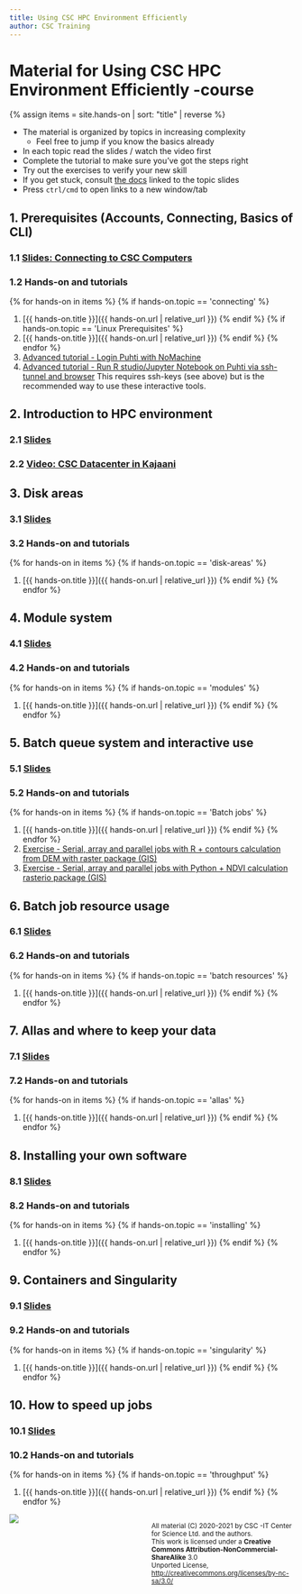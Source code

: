```yaml
---
title: Using CSC HPC Environment Efficiently
author: CSC Training
---
```


# Material for Using CSC HPC Environment Efficiently -course

{% assign items = site.hands-on |  sort: "title" | reverse %}

* The material is organized by topics in increasing complexity
    * Feel free to jump if you know the basics already
* In each topic read the slides / watch the video first
* Complete the tutorial to make sure you’ve got the steps right
* Try out the exercises to verify your new skill
* If you get stuck, consult [the docs](https://docs.csc.fi) linked to the topic slides
* Press `ctrl/cmd` to open links to a new window/tab

## 1. Prerequisites (Accounts, Connecting, Basics of CLI)
### 1.1 [Slides: Connecting to CSC Computers](https://a3s.fi/CSC_training/02_logging_in.html)
### 1.2 Hands-on and tutorials
{% for hands-on in items %}
{% if hands-on.topic == 'connecting' %}
1. [{{ hands-on.title }}]({{ hands-on.url | relative_url }})
{% endif %}
{% if hands-on.topic == 'Linux Prerequisites' %}
1. [{{ hands-on.title }}]({{ hands-on.url | relative_url }})
{% endif %}
{% endfor %}
1. [Advanced tutorial - Login Puhti with NoMachine](https://docs.csc.fi/support/tutorials/nomachine-usage/)
2. [Advanced tutorial - Run R studio/Jupyter Notebook on Puhti via ssh-tunnel and browser](https://docs.csc.fi/support/tutorials/rstudio-or-jupyter-notebooks/) This requires ssh-keys (see above) but is the recommended way to use these interactive tools.

## 2. Introduction to HPC environment
### 2.1 [Slides](https://a3s.fi/CSC_training/01_environment.html)
### 2.2 [Video: CSC Datacenter in Kajaani](https://www.youtube.com/watch?v=HeqN0h391wg)

## 3. Disk areas
### 3.1 [Slides](https://a3s.fi/CSC_training/03_disk_areas.html)
### 3.2 Hands-on and tutorials
{% for hands-on in items %}
{% if hands-on.topic == 'disk-areas' %}
1. [{{ hands-on.title }}]({{ hands-on.url | relative_url }})
{% endif %}
{% endfor %}

## 4. Module system
### 4.1 [Slides](https://a3s.fi/CSC_training/04_modules.html)
### 4.2 Hands-on and tutorials
{% for hands-on in items %}
{% if hands-on.topic == 'modules' %}
1. [{{ hands-on.title }}]({{ hands-on.url | relative_url }})
{% endif %}
{% endfor %}

## 5. Batch queue system and interactive use
### 5.1 [Slides](https://a3s.fi/CSC_training/05_batch_jobs.html)
### 5.2 Hands-on and tutorials
{% for hands-on in items %}
{% if hands-on.topic == 'Batch jobs' %}
1. [{{ hands-on.title }}]({{ hands-on.url | relative_url }})
{% endif %}
{% endfor %}
1. [Exercise - Serial, array and parallel jobs with R + contours calculation from DEM with raster package (GIS) ](https://github.com/csc-training/geocomputing/tree/master/R/puhti)
1. [Exercise - Serial, array and parallel jobs with Python + NDVI calculation rasterio package (GIS) ](https://github.com/csc-training/geocomputing/tree/master/python/puhti)

## 6. Batch job resource usage
### 6.1 [Slides](https://a3s.fi/CSC_training/06_understanding_usage.html)
### 6.2 Hands-on and tutorials
{% for hands-on in items %}
{% if hands-on.topic == 'batch resources' %}
1. [{{ hands-on.title }}]({{ hands-on.url | relative_url }})
{% endif %}
{% endfor %}

## 7. Allas and where to keep your data
### 7.1 [Slides](https://a3s.fi/CSC_training/07_allas.html)
### 7.2 Hands-on and tutorials
{% for hands-on in items %}
{% if hands-on.topic == 'allas' %}
1. [{{ hands-on.title }}]({{ hands-on.url | relative_url }})
{% endif %}
{% endfor %}

## 8. Installing your own software
### 8.1 [Slides](https://a3s.fi/CSC_training/08_installing.html)
### 8.2 Hands-on and tutorials
{% for hands-on in items %}
{% if hands-on.topic == 'installing' %}
1. [{{ hands-on.title }}]({{ hands-on.url | relative_url }})
{% endif %}
{% endfor %}

## 9. Containers and Singularity
### 9.1 [Slides](https://a3s.fi/CSC_training/09_singularity.html)
### 9.2 Hands-on and tutorials
{% for hands-on in items %}
{% if hands-on.topic == 'singularity' %}
1. [{{ hands-on.title }}]({{ hands-on.url | relative_url }})
{% endif %}
{% endfor %}

## 10. How to speed up jobs
### 10.1 [Slides](https://a3s.fi/CSC_training/10_speed_up_jobs.html)
### 10.2 Hands-on and tutorials
{% for hands-on in items %}
{% if hands-on.topic == 'throughput' %}
1. [{{ hands-on.title }}]({{ hands-on.url | relative_url }})
{% endif %}
{% endfor %}
<p>

<div style="float: left; width: 50%;">
<img src="https://mirrors.creativecommons.org/presskit/buttons/88x31/png/by-nc-sa.png" />
</div>
<div style="float: right; width: 50%;">
<p><small>
  All material (C) 2020-2021 by CSC -IT Center for Science Ltd. and the authors. <br>
  This work is licensed under a <strong>Creative Commons Attribution-NonCommercial-ShareAlike</strong> 3.0 <br>
  Unported License, <a href="http://creativecommons.org/licenses/by-nc-sa/3.0/">http://creativecommons.org/licenses/by-nc-sa/3.0/</a>
 </small></p>
</div>
<p>
